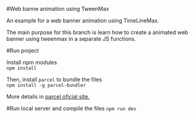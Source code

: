#Web banne animation using TweenMax

An example for a web banner animation using TimeLineMax.

The main purpose for this branch is learn how to create a animated web banner using tweenmax in a separate JS functions.

#Run project

Install npm modules 
<br>
`npm install`

Then, install `parcel` to bundle the files 
<br>
`npm install -g parcel-bundler`

More details in <a href="https://parceljs.org/getting_started.html" target="_blank">parcel oficial site.</a>

#Run local server and compile the files
`npm run dev`